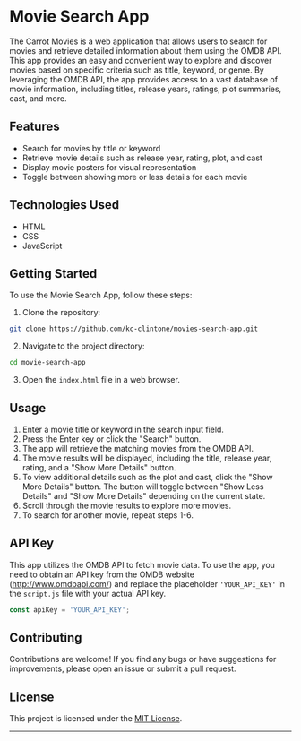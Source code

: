 # Movie Search App

The Carrot Movies is a web application that allows users to search for movies and retrieve detailed information about them using the OMDB API. This app provides an easy and convenient way to explore and discover movies based on specific criteria such as title, keyword, or genre. By leveraging the OMDB API, the app provides access to a vast database of movie information, including titles, release years, ratings, plot summaries, cast, and more.

## Features

- Search for movies by title or keyword
- Retrieve movie details such as release year, rating, plot, and cast
- Display movie posters for visual representation
- Toggle between showing more or less details for each movie

## Technologies Used

- HTML
- CSS
- JavaScript

## Getting Started

To use the Movie Search App, follow these steps:

1. Clone the repository:

```bash
git clone https://github.com/kc-clintone/movies-search-app.git
```

2. Navigate to the project directory:

```bash
cd movie-search-app
```

3. Open the `index.html` file in a web browser.

## Usage

1. Enter a movie title or keyword in the search input field.
2. Press the Enter key or click the "Search" button.
3. The app will retrieve the matching movies from the OMDB API.
4. The movie results will be displayed, including the title, release year, rating, and a "Show More Details" button.
5. To view additional details such as the plot and cast, click the "Show More Details" button. The button will toggle between "Show Less Details" and "Show More Details" depending on the current state.
6. Scroll through the movie results to explore more movies.
7. To search for another movie, repeat steps 1-6.

## API Key

This app utilizes the OMDB API to fetch movie data. To use the app, you need to obtain an API key from the OMDB website (http://www.omdbapi.com/) and replace the placeholder `'YOUR_API_KEY'` in the `script.js` file with your actual API key.

```javascript
const apiKey = 'YOUR_API_KEY';
```

## Contributing

Contributions are welcome! If you find any bugs or have suggestions for improvements, please open an issue or submit a pull request.

## License

This project is licensed under the [MIT License](LICENSE).

---
